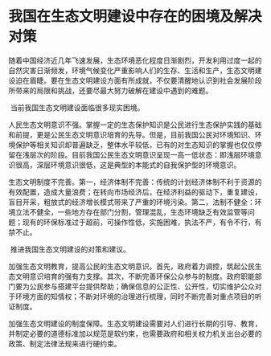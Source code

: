 # 我国在生态文明建设中存在的困境及解决对策

​	随着中国经济近几年飞速发展，生态环境恶化程度日渐剧烈，开发利用过度一起的自然灾害日渐频发，环境气候变化严重影响人们的生存、生活和生产，生态文明建设迫在眉睫。要在生态文明建设方面有所成就，不仅要清醒地认识到社会发展阶段所带来的局限和挑战，还要尽最大努力破解在建设中遇到的难题。

​	当前我国生态文明建设面临很多现实困境。

​	人民生态文明意识不强。掌握一定的生态保护知识是公民进行生态保护实践的基础和前提，更是公民生态文明意识培育的先导。但是，目前我国公民对环境知识、环境保护等相关知识却普遍缺乏，整体水平较低，已有的对生态知识的掌握也仅仅停留在浅层次的阶段。目前我国公民生态文明意识呈现一高一低状态：即浅层环境意识很高，深层环境意识很低，这是典型的本能式的自我保护型的环境意识。

​	生态文明制度不完善。第一，经济体制不完善：传统的计划经济体制不利于资源的有效配置，造成大量浪费；在转向市场经济后，在经济利益的驱动下，重复建设，盲目开采，粗放式的经济增长模式带来了严重的环境污染。第二，法制不健全：环境立法不健全，一些地方存在部门分割，管理混乱，生态环境缺乏有效监管等问题；现有的环保标准过于超前，可操作性低，实施困难，执法不严，有令不行，有禁不止。

​	推进我国生态文明建设的对策和建议。

​	加强生态文明教育，提高公民的生态文明意识。首先，政府着力调控，筑起公民生态文明意识培育的强有力支撑。其次，不断完善环保公众参与的制度。政府职能部门要为公民参与搭建平台提供帮助；确保信息的公正性、公开性，切实维护公众对于环境方面的知情权；不断对环境的治理进行梳理，同时不断完善对重点项目的听证制度。

​	加强生态文明建设的制度保障。生态文明建设需要对人们进行长期的引导、教育，并制定必要的道德标准加以规范是软约束，也需要政府和相关权力机关出台必要的政策、制定法律法规来进行硬约束。